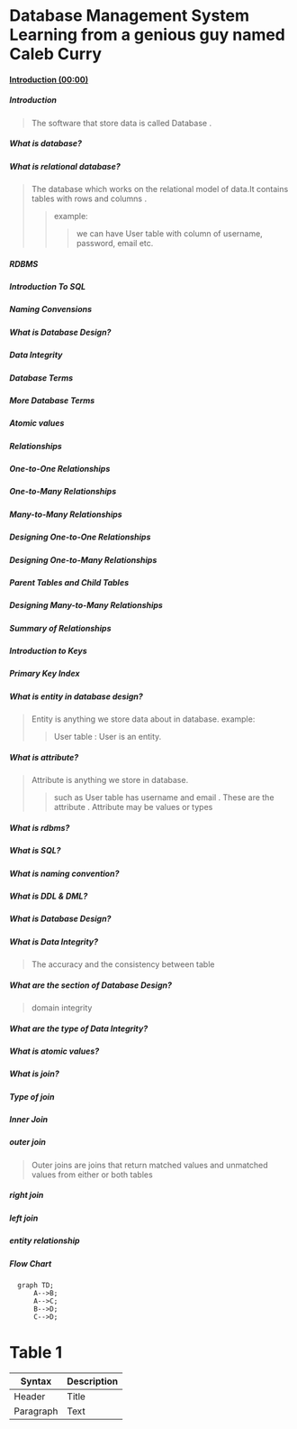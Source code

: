 # Database Management System Learning from a genious guy named Caleb Curry
#### [Introduction (00:00)](#Introduction)

##### Introduction
  >The software that store data is called Database .

##### What is database?

##### What is relational database?
 >The database which works on the relational model of data.It contains tables with rows and columns .
 >>example:
 >>>we can have User table with column of username, password, email etc.

##### RDBMS
##### Introduction To SQL
##### Naming Convensions
##### What is Database Design?
##### Data Integrity
##### Database Terms
##### More Database Terms
##### Atomic values
##### Relationships
##### One-to-One Relationships
##### One-to-Many Relationships
##### Many-to-Many Relationships
##### Designing One-to-One Relationships
##### Designing One-to-Many Relationships
##### Parent Tables and Child Tables
##### Designing Many-to-Many Relationships
##### Summary of Relationships
##### Introduction to Keys
##### Primary Key Index
##### 
##### 
##### 
##### 
##### 
##### 
##### 
##### 
##### 
##### 
##### 
##### 
##### 
##### 

##### What is entity in database design?
>Entity is anything we store data about in database.
>example:
>>User table : User is an entity.

##### What is attribute?
>Attribute is anything we store in database.
>>such as User table has username and email . These are the attribute . Attribute may be values or types
#####  What is rdbms?

##### What is SQL?
##### What is naming convention?

##### What is DDL & DML?

##### What is Database Design? 

##### What is Data Integrity?
>The accuracy and the consistency between table

##### What are the section of Database Design?
>domain integrity 

##### What are the type of Data Integrity?

##### What is atomic values?
##### What is join?
##### Type of join

##### Inner Join
##### outer join
>Outer joins are joins that return matched values and unmatched values from either or both tables
##### right join
##### left join
##### entity relationship 

##### Flow Chart 
```mermaid
  graph TD;
      A-->B;
      A-->C;
      B-->D;
      C-->D;
```

# Table 1


| Syntax      | Description |
| ----------- | ----------- |
| Header      | Title       |
| Paragraph   | Text    


